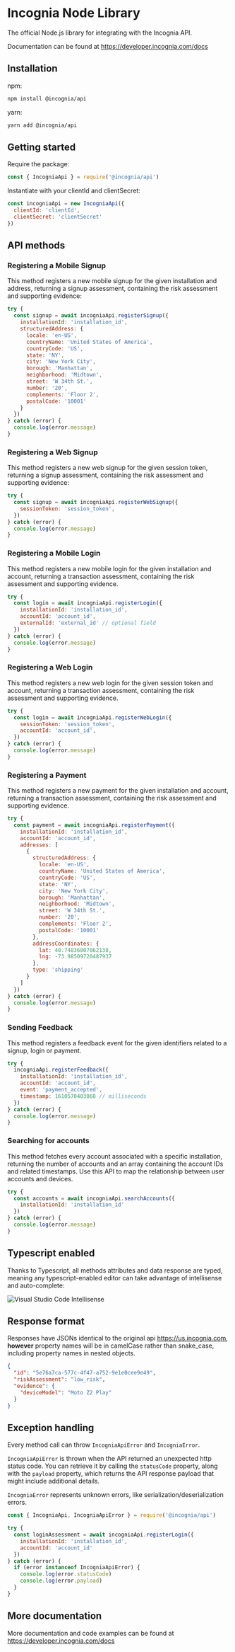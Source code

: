 # Incognia Node Library

The official Node.js library for integrating with the Incognia API.

Documentation can be found at <https://developer.incognia.com/docs>

## Installation

npm:

```sh
npm install @incognia/api
```

yarn:

```sh
yarn add @incognia/api
```

## Getting started

Require the package:

```js
const { IncogniaApi } = require('@incognia/api')
```

Instantiate with your clientId and clientSecret:

```js
const incogniaApi = new IncogniaApi({
  clientId: 'clientId',
  clientSecret: 'clientSecret'
})
```

## API methods

### Registering a Mobile Signup

This method registers a new mobile signup for the given installation and address, returning a signup assessment, containing the risk assessment and supporting evidence:

```js
try {
  const signup = await incogniaApi.registerSignup({
    installationId: 'installation_id',
    structuredAddress: {
      locale: 'en-US',
      countryName: 'United States of America',
      countryCode: 'US',
      state: 'NY',
      city: 'New York City',
      borough: 'Manhattan',
      neighborhood: 'Midtown',
      street: 'W 34th St.',
      number: '20',
      complements: 'Floor 2',
      postalCode: '10001'
    }
  })
} catch (error) {
  console.log(error.message)
}
```

### Registering a Web Signup

This method registers a new web signup for the given session token, returning a signup assessment, containing the risk assessment and supporting evidence:

```js
try {
  const signup = await incogniaApi.registerWebSignup({
    sessionToken: 'session_token',
  })
} catch (error) {
  console.log(error.message)
}
```

### Registering a Mobile Login

This method registers a new mobile login for the given installation and account, returning a transaction assessment, containing the risk assessment and supporting evidence.

```js
try {
  const login = await incogniaApi.registerLogin({
    installationId: 'installation_id',
    accountId: 'account_id',
    externalId: 'external_id' // optional field
  })
} catch (error) {
  console.log(error.message)
}
```

### Registering a Web Login

This method registers a new web login for the given session token and account, returning a transaction assessment, containing the risk assessment and supporting evidence.

```js
try {
  const login = await incogniaApi.registerWebLogin({
    sessionToken: 'session_token',
    accountId: 'account_id',
  })
} catch (error) {
  console.log(error.message)
}
```


### Registering a Payment

This method registers a new payment for the given installation and account, returning a transaction assessment, containing the risk assessment and supporting evidence.

```js
try {
  const payment = await incogniaApi.registerPayment({
    installationId: 'installation_id',
    accountId: 'account_id',
    addresses: [
      {
        structuredAddress: {
          locale: 'en-US',
          countryName: 'United States of America',
          countryCode: 'US',
          state: 'NY',
          city: 'New York City',
          borough: 'Manhattan',
          neighborhood: 'Midtown',
          street: 'W 34th St.',
          number: '20',
          complements: 'Floor 2',
          postalCode: '10001'
        },
        addressCoordinates: {
          lat: 40.74836007062138,
          lng: -73.98509720487937
        },
        type: 'shipping'
      }
    ]
  })
} catch (error) {
  console.log(error.message)
}
```

### Sending Feedback

This method registers a feedback event for the given identifiers related to a signup, login or payment.

```js
try {
  incogniaApi.registerFeedback({
    installationId: 'installation_id',
    accountId: 'account_id',
    event: 'payment_accepted',
    timestamp: 1610570403068 // milliseconds
  })
} catch (error) {
  console.log(error.message)
}
```

### Searching for accounts

This method fetches every account associated with a specific installation, returning the number of accounts and an array containing the account IDs and related timestamps. Use this API to map the relationship between user accounts and devices.

```js
try {
  const accounts = await incogniaApi.searchAccounts({
    installationId: 'installation_id'
  })
} catch (error) {
  console.log(error.message)
}
```

## Typescript enabled

Thanks to Typescript, all methods attributes and data response are typed, meaning any typescript-enabled editor can take advantage of intellisense and auto-complete:

![Visual Studio Code Intellisense](vsc-intellisense.gif)

## Response format

Responses have JSONs identical to the original api <https://us.incognia.com>, **however** property names will be in camelCase rather than snake_case, including property names in nested objects.

```json
{
  "id": "5e76a7ca-577c-4f47-a752-9e1e0cee9e49",
  "riskAssessment": "low_risk",
  "evidence": {
    "deviceModel": "Moto Z2 Play"
  }
}
```

## Exception handling

Every method call can throw `IncogniaApiError` and `IncogniaError`.

`IncogniaApiError` is thrown when the API returned an unexpected http status code. You can retrieve it by calling the `statusCode` property, along with the `payload` property, which returns the API response payload that might include additional details.

`IncogniaError` represents unknown errors, like serialization/deserialization errors.

```js
const { IncogniaApi, IncogniaApiError } = require('@incognia/api')

try {
  const loginAssessment = await incogniaApi.registerLogin({
    installationId: 'installation_id',
    accountId: 'account_id'
  })
} catch (error) {
  if (error instanceof IncogniaApiError) {
    console.log(error.statusCode)
    console.log(error.payload)
  }
}
```

## More documentation

More documentation and code examples can be found at <https://developer.incognia.com/docs>
